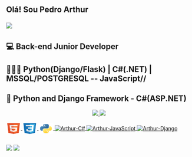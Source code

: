 ## Olá! Sou Pedro Arthur

### ![](https://komarev.com/ghpvc/?username=ArthurTZ)

## 💻 Back-end Junior Developer
## 👨🏽‍💻 Python(Django/Flask) | C#(.NET) | MSSQL/POSTGRESQL -- JavaScript//
## 🎯 Python and Django Framework - C#(ASP.NET)

<div align="center">
  <a href="https://github.com/ArthurTZ">
  <img height="180em" src="https://github-readme-stats.vercel.app/api?username=ArthurTZ&show_icons=false&theme=dracula&include_all_commits=true&count_private=true"/>
  <img height="180em" src="https://github-readme-stats.vercel.app/api/top-langs/?username=ArthurTZ&layout=compact&langs_count=7&theme=dracula"/>
</div>

<div style="display: inline_block"><br>
  <img align="center" alt="Arthur-HTML" height="30" width="40" src="https://raw.githubusercontent.com/devicons/devicon/master/icons/html5/html5-original.svg">
  <img align="center" alt="Arthur-CSS" height="30" width="40" src="https://raw.githubusercontent.com/devicons/devicon/master/icons/css3/css3-original.svg">
  <img align="center" alt="Arthur-Python" height="30" width="40" src="https://raw.githubusercontent.com/devicons/devicon/master/icons/python/python-original.svg">
  <img align="center" alt="Arthur-C#" height="30" width="40" src="https://cdn.jsdelivr.net/gh/devicons/devicon/icons/csharp/csharp-original.svg" >
  <img align="center" alt="Arthur-JavaScript" height="30" width="40" src="https://cdn.jsdelivr.net/gh/devicons/devicon/icons/javascript/javascript-original.svg" >
  <img align="center" alt="Arthur-Django" height="30" width="40" src="https://cdn.jsdelivr.net/gh/devicons/devicon/icons/django/django-plain.svg" />
          
  
</div>

##
<div>
  <a href = "mailto:pedroarthurzpy@outlook.com.br"><img src="https://img.shields.io/badge/Microsoft_Outlook-0078D4?style=for-the-badge&logo=microsoft-outlook&logoColor=white" target="_blank"></a>
  <a href="https://www.linkedin.com/in/pedro-arthur-aa23b1210" target="_blank"><img src="https://img.shields.io/badge/-LinkedIn-%230077B5?style=for-the-badge&logo=linkedin&logoColor=white" target="_blank"></a> 
 

 
</div>

